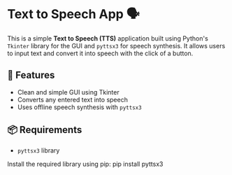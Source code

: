 # Text to Speech App 🗣️
This is a simple **Text to Speech (TTS)** application built using Python's `Tkinter` library for the GUI and `pyttsx3` for speech synthesis. It allows users to input text and convert it into speech with the click of a button.

## 📌 Features
- Clean and simple GUI using Tkinter
- Converts any entered text into speech
- Uses offline speech synthesis with `pyttsx3`

## 📦 Requirements
- `pyttsx3` library

Install the required library using pip:
pip install pyttsx3
